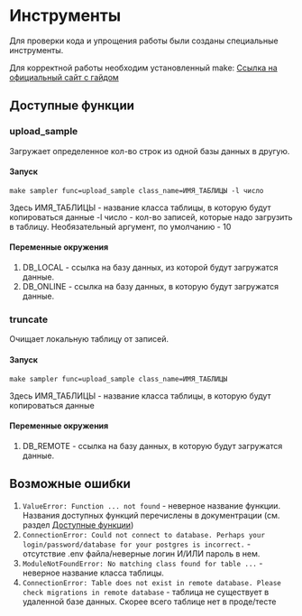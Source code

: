# Инструменты

Для проверки кода и упрощения работы были созданы специальные инструменты.

Для корректной работы необходим установленный make: [Ссылка на официальный сайт с гайдом](https://www.gnu.org/software/make/)


## Доступные функции

###  upload_sample
Загружает определенное кол-во строк из одной базы данных в другую.

#### Запуск
``` make sampler func=upload_sample class_name=ИМЯ_ТАБЛИЦЫ -l число ```

Здесь ИМЯ_ТАБЛИЦЫ - название класса таблицы, в которую будут копироваться данные
-l число - кол-во записей, которые надо загрузить в таблицу. Необязательный аргумент, по умолчанию - 10

#### Переменные окружения 
1. DB_LOCAL - ссылка на базу данных, из которой будут загружатся данные. 
2. DB_ONLINE - ссылка на базу данных, в которую будут загружатся данные. 


###  truncate
Очищает локальную таблицу от записей.

#### Запуск 
``` make sampler func=upload_sample class_name=ИМЯ_ТАБЛИЦЫ ```

Здесь ИМЯ_ТАБЛИЦЫ - название класса таблицы, в которую будут копироваться данные

#### Переменные окружения 
1. DB_REMOTE - ссылка на базу данных, в которую будут загружатся данные. 

## Возможные ошибки

1. ```ValueError: Function ... not found``` - неверное название функции. Названия доступных функций перечислены в документрации (см. раздел [Доступные функции](#доступные-функции))
2. ```ConnectionError: Could not connect to database. Perhaps your login/password/database for your postgres is incorrect.``` - отсутствие .env файла/неверные логин И/ИЛИ пароль в нем.
3. ```ModuleNotFoundError: No matching class found for table ...``` - неверное название класса таблицы.
4. ```ConnectionError: Table does not exist in remote database. Please check migrations in remote database``` - таблица не существует в удаленной базе данных. Скорее всего таблице нет в проде/тесте